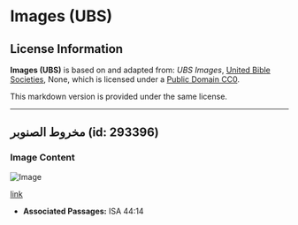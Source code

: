 # Images (UBS)

## License Information

**Images (UBS)** is based on and adapted from: _UBS Images_, [United Bible Societies](https://unitedbiblesocieties.org/), None, which is licensed under a [Public Domain CC0](https://creativecommons.org/public-domain/cc0/).

This markdown version is provided under the same license.



--------------------------------

## مخروط الصنوبر (id: 293396)

### Image Content

![Image](https://cdn.aquifer.bible/aquifer-content/resources/Media/WEB-0718_pine_cone.jpg)

[link](https://cdn.aquifer.bible/aquifer-content/resources/Media/WEB-0718_pine_cone.jpg)

* **Associated Passages:** ISA 44:14

